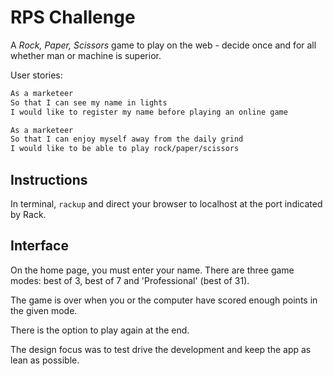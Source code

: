 # RPS Challenge

A _Rock, Paper, Scissors_ game to play on the web - decide once and for all whether man or machine is superior.  

User stories:

```sh
As a marketeer
So that I can see my name in lights
I would like to register my name before playing an online game

As a marketeer
So that I can enjoy myself away from the daily grind
I would like to be able to play rock/paper/scissors
```

## Instructions

In terminal, `rackup` and direct your browser to localhost at the port indicated by Rack.

## Interface

On the home page, you must enter your name.  There are three game modes: best of 3, best of 7 and 'Professional' (best of 31).

The game is over when you or the computer have scored enough points in the given mode.

There is the option to play again at the end.

The design focus was to test drive the development and keep the app as lean as possible.
